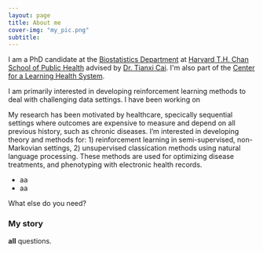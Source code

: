 ```yaml
---
layout: page
title: About me
cover-img: "my_pic.png"
subtitle: 
---
```


I am a PhD candidate at the [Biostatistics Department](https://www.hsph.harvard.edu/biostatistics/) at [Harvard T.H. Chan School of Public Health](https://www.hsph.harvard.edu/) advised by [Dr. Tianxi Cai](https://www.hsph.harvard.edu/tianxi-cai/). I'm also part of the [Center for a Learning Health System](https://celehs.netlify.app/).

I am primarily interested in developing reinforcement learning methods to deal with challenging data settings. I have been working on 

My research has been motivated by healthcare, specically sequential settings where outcomes are expensive to measure and
depend on all previous history, such as chronic diseases. I’m interested in developing theory and methods for: 1) reinforcement learning
in semi-supervised, non-Markovian settings, 2) unsupervised classication methods using natural language processing. These
methods are used for optimizing disease treatments, and phenotyping with electronic health records.


-  aa
- aa

What else do you need?

### My story

 **all**  questions.
